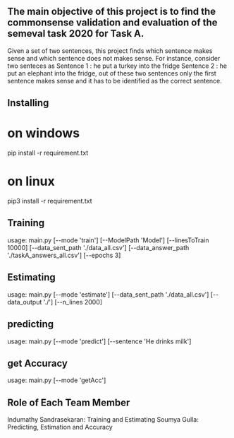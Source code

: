 ## The main objective of this project is to find the commonsense validation and evaluation of the semeval task 2020 for Task A.
Given a set of two sentences, this project finds which sentence makes sense and which sentence does not makes sense.
For instance, consider two senteces as 
Sentence 1 : he put a turkey into the fridge
Sentence 2 : he put an elephant into the fridge, out of these two sentences only the first sentence makes sense and it has to be identified as the correct sentence.

## Installing
# on windows
pip install -r requirement.txt
# on linux
pip3 install -r requirement.txt


## Training


usage: main.py    [--mode 'train']
                  [--ModelPath 'Model']
                  [--linesToTrain 10000]
                  [--data_sent_path './data_all.csv']
                  [--data_answer_path './taskA_answers_all.csv']
                  [--epochs 3]
                  
## Estimating



usage: main.py    [--mode 'estimate']
                  [--data_sent_path './data_all.csv']
                  [--data_output './']
                  [--n_lines 2000]
                  

## predicting



usage: main.py    [--mode 'predict']
                  [--sentence 'He drinks milk']
                  

## get Accuracy


usage: main.py    [--mode 'getAcc']

## Role of Each Team Member
Indumathy Sandrasekaran: Training and Estimating
Soumya Gulla: Predicting, Estimation and Accuracy

